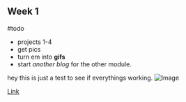 
## Week 1


#todo 
- projects 1-4
- get pics
- turn em into **gifs**
- start _another blog_ for the other module.


hey this is just a test to see if everythings working.
![Image](https://img.buzzfeed.com/buzzfeed-static/static/2014-07/18/10/enhanced/webdr09/anigif_enhanced-buzz-22799-1405693809-7.gif?downsize=715:*&output-format=auto&output-quality=auto)


[Link](https://github.com/wkarnchanapee/billys-pcomp-journal/edit/master/README.md)

```code goes here
```



